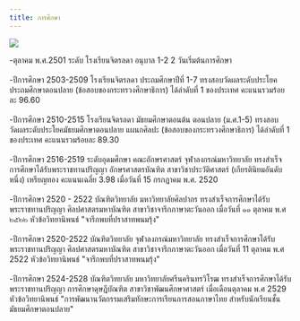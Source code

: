 ```yaml
---
title: การศึกษา
---
```


<img-div>
    <img src="http://www.sirindhorn.net/images/School72Pic4.jpg">
</img-div>

-ตุลาคม พ.ศ.2501 ระดับ โรงเรียนจิตรลดา อนุบาล 1-2 2 วันเริ่มต้นการศึกษา
<br>
<br>
-ปีการศึกษา 2503-2509 โรงเรียนจิตรลดา ประถมศึกษาปีที่ 1-7 ทรงสอบวัดผลระดับประโยคประถมศึกษาตอนปลาย (ข้อสอบของกระทรวงศึกษาธิการ) ได้ลำดับที่ 1 ของประเทศ คะแนนรวมร้อยละ 96.60
<br>
<br>
-ปีการศึกษา 2510-2515 โรงเรียนจิตรลดา มัธยมศึกษาตอนต้น ตอนปลาย (ม.ศ.1-5) ทรงสอบวัดผลระดับประโยคมัธยมศึกษาตอนปลาย แผนกศิลปะ (ข้อสอบของกระทรวงศึกษาธิการ) ได้ลำดับที่ 1 ของประเทศ คะแนนรวมร้อยละ 89.30
<br>
<br>
-ปีการศึกษา 2516-2519 ระดับอุดมศึกษา คณะอักษรศาสตร์ จุฬาลงกรณ์มหาวิทยาลัย ทรงสำเร็จการศึกษาได้รับพระราชทานปริญญา อักษรศาสตรบัณฑิต สาขาวิชาประวัติศาสตร์ (เกียรตินิยมอันดับหนึ่ง) เหรียญทอง คะแนนเฉลี่ย 3.98 เมื่อวันที่ 15 กรกฎาคม พ.ศ. 2520
<br>
<br>
-ปีการศึกษา 2520 - 2522 บัณฑิตวิทยาลัย มหาวิทยาลัยศิลปากร ทรงสำเร็จการศึกษาได้รับพระราชทานปริญญา ศิลปศาสตรมหาบัณฑิต สาขาวิชาจารึกภาษาตะวันออก เมื่อวันที่ ๑๑ ตุลาคม พ.ศ ๒๕๒๒ หัวข้อวิทยานิพนธ์ "จารึกพบที่ปราสาทพนมรุ้ง"
<br>
<br>
-ปีการศึกษา 2520-2522 บัณฑิตวิทยาลัย จุฬาลงกรณ์มหาวิทยาลัย ทรงสำเร็จการศึกษาได้รับพระราชทานปริญญา ศิลปศาสตรมหาบัณฑิต สาขาวิชาจารึกภาษาตะวันออก เมื่อวันที่ 11 ตุลาคม พ.ศ 2522 หัวข้อวิทยานิพนธ์ "จารึกพบที่ปราสาทพนมรุ้ง"
<br>
<br>
-ปีการศึกษา 2524-2528 บัณฑิตวิทยาลัย มหาวิทยาลัยศรีนครินทรวิโรฒ ทรงสำเร็จการศึกษาได้รับพระราชทานปริญญา การศึกษาดุษฎีบัณฑิต สาขาวิชาพัฒนศึกษาศาสตร์ เมื่อเดือนตุลาคม พ.ศ 2529 หัวข้อวิทยานิพนธ์ "การพัฒนานวัตกรรมเสริมทักษะการเรียนการสอนภาษาไทย สำหรับนักเรียนชั้นมัธยมศึกษาตอนปลาย"
<br>
<br>
